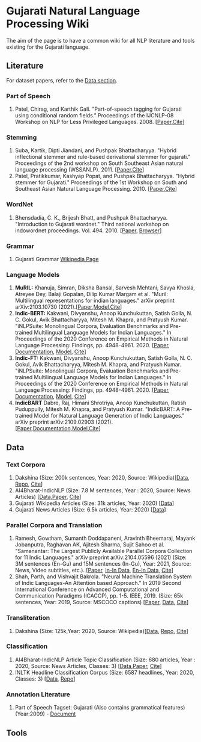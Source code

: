 # Gujarati Natural Language Processing Wiki
The aim of the page is to have a common wiki for all NLP literature and tools existing for the Gujarati language. 


## Literature
For dataset papers, refer to the [Data section](https://github.com/caffeine96/gujarati-nlp-wiki#data).

### Part of Speech
1. Patel, Chirag, and Karthik Gali. "Part-of-speech tagging for Gujarati using conditional random fields." Proceedings of the IJCNLP-08 Workshop on NLP for Less Privileged Languages. 2008. [[Paper](https://www.aclweb.org/anthology/I08-3019.pdf),[Cite](https://www.aclweb.org/anthology/I08-3019.bib)]

### Stemming
1. Suba, Kartik, Dipti Jiandani, and Pushpak Bhattacharyya. "Hybrid inflectional stemmer and rule-based derivational stemmer for gujarati." Proceedings of the 2nd workshop on South Southeast Asian natural language processing (WSSANLP). 2011. [[Paper](https://www.aclweb.org/anthology/W11-3001.pdf),[Cite](https://www.aclweb.org/anthology/W11-3001.bib)]
2. Patel, Pratikkumar, Kashyap Popat, and Pushpak Bhattacharyya. "Hybrid stemmer for Gujarati." Proceedings of the 1st Workshop on South and Southeast Asian Natural Language Processing. 2010. [[Paper](https://www.aclweb.org/anthology/W10-3607.pdf),[Cite](https://www.aclweb.org/anthology/W10-3607.bib)]

### WordNet
1. Bhensdadia, C. K., Brijesh Bhatt, and Pushpak Bhattacharyya. "Introduction to Gujarati wordnet." Third national workshop on indowordnet proceedings. Vol. 494. 2010. [[Paper](http://www.cfilt.iitb.ac.in/wordnet/webhwn/IndoWordnetPapers/01_iwn_GujaratiWordNet.pdf), [Browser](http://www.cfilt.iitb.ac.in/gujarati/first?langno=1&queryword=boy)]

### Grammar
1. Gujarati Grammar [Wikipedia Page](https://en.wikipedia.org/wiki/Gujarati_grammar)

### Language Models
1. **MuRIL:** Khanuja, Simran, Diksha Bansal, Sarvesh Mehtani, Savya Khosla, Atreyee Dey, Balaji Gopalan, Dilip Kumar Margam et al. "Muril: Multilingual representations for indian languages." arXiv preprint arXiv:2103.10730 (2021).[[Paper](https://arxiv.org/pdf/2103.10730.pdf),[Model](https://tfhub.dev/google/MuRIL/1),[Cite](https://scholar.googleusercontent.com/scholar.bib?q=info:LgthzWYI-nQJ:scholar.google.com/&output=citation&scisdr=CgUaHO4AEMHnii4uVg8:AAGBfm0AAAAAYaUoTg9ZA5xP8PKc12Vj5RC4jbbwu9J_&scisig=AAGBfm0AAAAAYaUoTsx2TjQ_RLIzUx7MiFnfDdQ1E7_8&scisf=4&ct=citation&cd=-1&hl=en)]
2. **Indic-BERT:** Kakwani, Divyanshu, Anoop Kunchukuttan, Satish Golla, N. C. Gokul, Avik Bhattacharyya, Mitesh M. Khapra, and Pratyush Kumar. "iNLPSuite: Monolingual Corpora, Evaluation Benchmarks and Pre-trained Multilingual Language Models for Indian Languages." In Proceedings of the 2020 Conference on Empirical Methods in Natural Language Processing: Findings, pp. 4948-4961. 2020. [[Paper](https://indicnlp.ai4bharat.org/papers/arxiv2020_indicnlp_corpus.pdf), [Documentation](https://indicnlp.ai4bharat.org/indic-bert/), [Model](https://storage.googleapis.com/ai4bharat-public-indic-nlp-corpora/models/indic-bert-v1.tar.gz), [Cite](https://www.aclweb.org/anthology/2020.findings-emnlp.445.bib)]
3. **Indic-FT:** Kakwani, Divyanshu, Anoop Kunchukuttan, Satish Golla, N. C. Gokul, Avik Bhattacharyya, Mitesh M. Khapra, and Pratyush Kumar. "iNLPSuite: Monolingual Corpora, Evaluation Benchmarks and Pre-trained Multilingual Language Models for Indian Languages." In Proceedings of the 2020 Conference on Empirical Methods in Natural Language Processing: Findings, pp. 4948-4961. 2020. [[Paper](https://indicnlp.ai4bharat.org/papers/arxiv2020_indicnlp_corpus.pdf), [Documentation](https://indicnlp.ai4bharat.org/indicft/), [Model](https://storage.googleapis.com/ai4bharat-public-indic-nlp-corpora/embedding-v2/indicnlp.ft.gu.300.bin), [Cite](https://www.aclweb.org/anthology/2020.findings-emnlp.445.bib)]
4. **IndicBART** Dabre, Raj, Himani Shrotriya, Anoop Kunchukuttan, Ratish Puduppully, Mitesh M. Khapra, and Pratyush Kumar. "IndicBART: A Pre-trained Model for Natural Language Generation of Indic Languages." arXiv preprint arXiv:2109.02903 (2021).[[Paper](https://arxiv.org/pdf/2109.02903v1.pdf),[Documentation](https://indicnlp.ai4bharat.org/indic-bart/),[Model](https://github.com/AI4Bharat/indic-bart),[Cite](https://scholar.googleusercontent.com/scholar.bib?q=info:E-Xea8DK5hYJ:scholar.google.com/&output=citation&scisdr=CgUJWj4yEObq-skKg3c:AAGBfm0AAAAAYUAMm3cffOV1bUIuIesvWE8OSB4uO6P9&scisig=AAGBfm0AAAAAYUAMmxfP08GCAidzqjeoVNIKo_9zPqoK&scisf=4&ct=citation&cd=-1&hl=en)]


## Data 
### Text Corpora
1. Dakshina (Size: 200k sentences, Year: 2020, Source: Wikipedia)[[Data](https://github.com/google-research-datasets/dakshina), [Repo](https://github.com/google-research-datasets/dakshina), [Cite](https://www.aclweb.org/anthology/2020.lrec-1.294.bib)]  
2. AI4Bharat-IndicNLP (Size: 7.8 M sentences, Year : 2020, Source: News Articles) [[Data](https://storage.googleapis.com/ai4bharat-public-indic-nlp-corpora/data/monolingual/indicnlp_v1/sentence/gu.txt.gz),[Paper](https://arxiv.org/abs/2005.00085),
[Cite](https://github.com/AI4Bharat/indicnlp_corpus#citing)]
3. Gujarati Wikipedia Articles (Size: 31k articles, Year: 2020) [[Data](https://www.kaggle.com/disisbig/gujarati-wikipedia-articles)]
4. Gujarati News Articles (Size: 6.5k articles, Year: 2020) [[Data](https://www.kaggle.com/disisbig/gujarati-news-dataset)]

### Parallel Corpora and Translation
1. Ramesh, Gowtham, Sumanth Doddapaneni, Aravinth Bheemaraj, Mayank Jobanputra, Raghavan AK, Ajitesh Sharma, Sujit Sahoo et al. "Samanantar: The Largest Publicly Available Parallel Corpora Collection for 11 Indic Languages." arXiv preprint arXiv:2104.05596 (2021) (Size: 3M sentences (En-Gu) and 15M sentences (In-Gu), Year: 2021, Source: News, Video subtitles, etc.). [[Paper](https://arxiv.org/pdf/2104.05596), [In-In Data](https://akpublicdata.blob.core.windows.net/indicnlp/samanatar/v0.2/samanatar-en-indic-v0.2.zip), [En-In Data](https://akpublicdata.blob.core.windows.net/indicnlp/samanatar/v0.2/samanatar-indic-indic-v0.2.zip), [Cite](https://indicnlp.ai4bharat.org/papers/samanantar-existing-data.bib)]
2. Shah, Parth, and Vishvajit Bakrola. "Neural Machine Translation System of Indic Languages-An Attention based Approach." In 2019 Second International Conference on Advanced Computational and Communication Paradigms (ICACCP), pp. 1-5. IEEE, 2019. (Size: 65k sentences, Year: 2019, Source: MSCOCO captions) [[Paper](https://arxiv.org/pdf/2002.02758.pdf), [Data](https://github.com/shahparth123/eng_guj_parallel_corpus), [Cite](https://scholar.googleusercontent.com/scholar.bib?q=info:SgQFqUidfG8J:scholar.google.com/&output=citation&scisdr=CgWuXFoQEL-NymKDBxQ:AAGBfm0AAAAAYJiGHxSsklCZ_dYedXa_6r_FOX8zytIs&scisig=AAGBfm0AAAAAYJiGHz3nF5zGtHP2fRfhJgis6p-Gvb1b&scisf=4&ct=citation&cd=-1&hl=en)]

### Transliteration
1. Dakshina (Size: 125k,Year: 2020, Source: Wikipedia)[[Data](https://github.com/google-research-datasets/dakshina), [Repo](https://github.com/google-research-datasets/dakshina), [Cite](https://www.aclweb.org/anthology/2020.lrec-1.294.bib)]

### Classification 
1. AI4Bharat-IndicNLP Article Topic Classification  (Size: 680 articles, Year : 2020, Source: News Articles, Classes: 3) [[Data](https://storage.googleapis.com/ai4bharat-public-indic-nlp-corpora/evaluations/classification/indicnlp-news-articles.tgz),[Paper](https://arxiv.org/abs/2005.00085),
[Cite](https://storage.googleapis.com/ai4bharat-public-indic-nlp-corpora/data/monolingual/indicnlp_v1/sentence/gu.txt.gz)]
2. INLTK Headline Classification Corpus  (Size: 6587 headlines, Year: 2020, Classes: 3) [[Data](https://github.com/ai4bharat-indicnlp/indicnlp_corpus#publicly-available-classification-datasets), [Repo](https://github.com/goru001/nlp-for-gujarati)]

### Annotation Literature
1. Part of Speech Tagset: Gujarati (Also contains grammatical features)(Year:2009) - [Document](https://www.ldcil.org/Download/Tagset/LDCIL/5Gujrati.pdf)

## Tools
